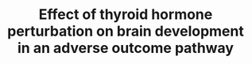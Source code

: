 ---
annotations:
- id: PW:0000501
  parent: signaling pathway
  type: Pathway Ontology
  value: thyroid hormone signaling pathway
authors:
- CMalyar
- Marvin M2
- Eweitz
communities:
- AOP
description: Adverse Outcome Pathway for the effect of thyroid hormone disruption
last-edited: 2023-02-28
organisms:
- Homo sapiens
redirect_from:
- /index.php/Pathway:WP5227
- /instance/WP5227
- /instance/WP5227_r125574
revision: r125574
schema-jsonld:
- '@context': https://schema.org/
  '@id': https://wikipathways.github.io/pathways/WP5227.html
  '@type': Dataset
  creator:
    '@type': Organization
    name: WikiPathways
  description: Adverse Outcome Pathway for the effect of thyroid hormone disruption
  keywords: []
  license: CC0
  name: Effect of thyroid hormone perturbation on brain development in an adverse
    outcome pathway
seo: CreativeWork
title: Effect of thyroid hormone perturbation on brain development in an adverse outcome
  pathway
wpid: WP5227
---